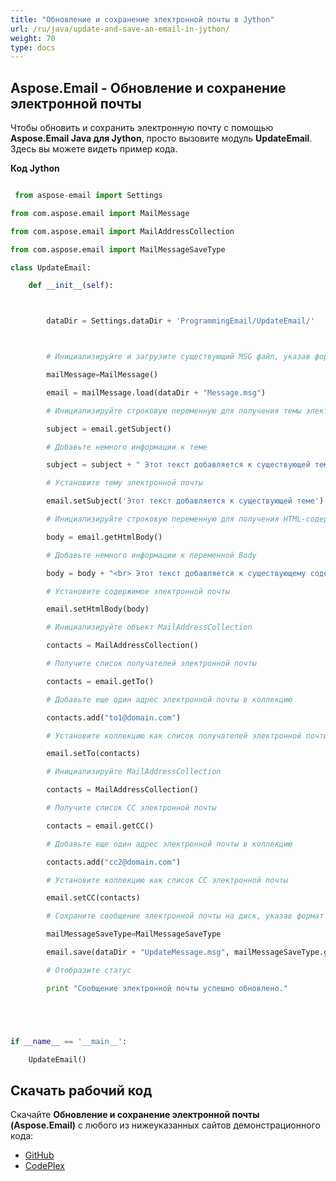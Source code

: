 ```yaml
---
title: "Обновление и сохранение электронной почты в Jython"
url: /ru/java/update-and-save-an-email-in-jython/
weight: 70
type: docs
---
```


## **Aspose.Email - Обновление и сохранение электронной почты**
Чтобы обновить и сохранить электронную почту с помощью **Aspose.Email Java для Jython**, просто вызовите модуль **UpdateEmail**. Здесь вы можете видеть пример кода.

**Код Jython**

``` python

 from aspose-email import Settings

from com.aspose.email import MailMessage

from com.aspose.email import MailAddressCollection

from com.aspose.email import MailMessageSaveType

class UpdateEmail:

    def __init__(self):



        dataDir = Settings.dataDir + 'ProgrammingEmail/UpdateEmail/'



        # Инициализируйте и загрузите существующий MSG файл, указав формат сообщения

        mailMessage=MailMessage()

        email = mailMessage.load(dataDir + "Message.msg")

        # Инициализируйте строковую переменную для получения темы электронной почты

        subject = email.getSubject()

        # Добавьте немного информации к теме

        subject = subject + " Этот текст добавляется к существующей теме"

        # Установите тему электронной почты

        email.setSubject('Этот текст добавляется к существующей теме')

        # Инициализируйте строковую переменную для получения HTML-содержимого электронной почты

        body = email.getHtmlBody()

        # Добавьте немного информации к переменной Body

        body = body + "<br> Этот текст добавляется к существующему содержимому"

        # Установите содержимое электронной почты

        email.setHtmlBody(body)

        # Инициализируйте объект MailAddressCollection

        contacts = MailAddressCollection()

        # Получите список получателей электронной почты

        contacts = email.getTo()

        # Добавьте еще один адрес электронной почты в коллекцию

        contacts.add("to1@domain.com")

        # Установите коллекцию как список получателей электронной почты

        email.setTo(contacts)

        # Инициализируйте MailAddressCollection

        contacts = MailAddressCollection()

        # Получите список CC электронной почты

        contacts = email.getCC()

        # Добавьте еще один адрес электронной почты в коллекцию

        contacts.add("cc2@domain.com")

        # Установите коллекцию как список CC электронной почты

        email.setCC(contacts)

        # Сохраните сообщение электронной почты на диск, указав формат сообщения

        mailMessageSaveType=MailMessageSaveType

        email.save(dataDir + "UpdateMessage.msg", mailMessageSaveType.getOutlookMessageFormat())

        # Отобразите статус

        print "Сообщение электронной почты успешно обновлено."





if __name__ == '__main__':        

    UpdateEmail()

```
## **Скачать рабочий код**
Скачайте **Обновление и сохранение электронной почты (Aspose.Email)** с любого из нижеуказанных сайтов демонстрационного кода:

- [GitHub](https://github.com/aspose-email/Aspose.Email-for-Java/releases/tag/Aspose.Email_Java_for_Jython-v1.0)
- [CodePlex](https://asposeemailjavajython.codeplex.com/releases/view/620655)